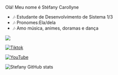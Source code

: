 Olá! Meu nome é Stéfany Carollyne

* 🎶 Estudante de Desenvolvimento de Sistema 1/3
* 🎶 Pronomes:Ela/dela
* 🎶 Amo música, animes, doramas e dança

 <a href="https://www.instagram.com/stefa_nycb/#" target="_blank"><img src="https://img.shields.io/badge/-Instagram-%23E4405F?style=for-the-badge&logo=instagram&logoColor=white" target="_blank"></a>
  
 [![Tiktok](https://img.shields.io/badge/TikTok-000000?style=for-the-badge&logo=tiktok&logoColor=white)](https://www.tiktok.com/@obstefany?_t=8hPOFbVRiTN&_r=1)

[![YouTube](https://img.shields.io/badge/YouTube-FF0000?style=for-the-badge&logo=youtube&logoColor=white)](https://www.youtube.com/@stefanycarollynebentodasil1152)

![Stefany GitHub stats](https://github-readme-stats.vercel.app/api?username=Stefany-Carollyne&show_icons=true&theme=tokyonight)
